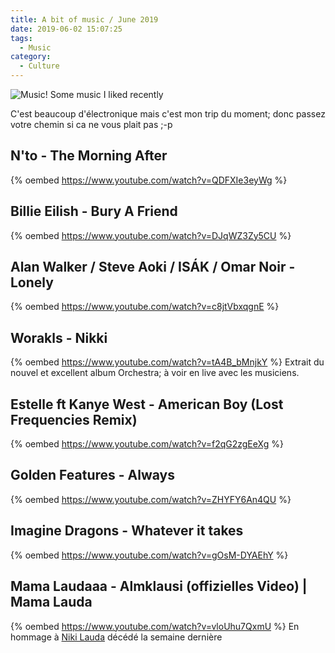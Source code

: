 ```yaml
---
title: A bit of music / June 2019
date: 2019-06-02 15:07:25
tags:
  - Music
category:
  - Culture
---
```

![Music!][gmusic]
Some music I liked recently 

<!-- more --> 

C'est beaucoup d'électronique mais c'est mon trip du moment; donc passez votre chemin si ca ne vous plait pas ;-p

## N'to - The Morning After 
{% oembed https://www.youtube.com/watch?v=QDFXIe3eyWg %}

## Billie Eilish - Bury A Friend 
{% oembed https://www.youtube.com/watch?v=DJqWZ3Zy5CU %}

## Alan Walker / Steve Aoki / ISÁK / Omar Noir - Lonely 
{% oembed https://www.youtube.com/watch?v=c8jtVbxqgnE %}

## Worakls - Nikki
{% oembed https://www.youtube.com/watch?v=tA4B_bMnjkY %}
Extrait du nouvel et excellent album Orchestra; à voir en live avec les musiciens. 

## Estelle ft Kanye West - American Boy (Lost Frequencies Remix)
{% oembed https://www.youtube.com/watch?v=f2qG2zgEeXg %}

## Golden Features - Always
{% oembed https://www.youtube.com/watch?v=ZHYFY6An4QU %}

## Imagine Dragons - Whatever it takes
{% oembed https://www.youtube.com/watch?v=gOsM-DYAEhY %}

## Mama Laudaaa - Almklausi (offizielles Video) | Mama Lauda
{% oembed https://www.youtube.com/watch?v=vloUhu7QxmU %}
En hommage à [Niki Lauda][1] décédé la semaine dernière 


[gmusic]: https://i.imgur.com/LOK1J7p.jpg
[1]: https://en.wikipedia.org/wiki/Niki_Lauda
